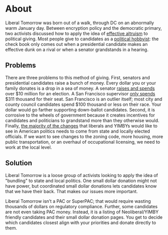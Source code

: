 # About
Liberal Tomorrow was born out of a walk, through DC on an abnormally warm January day. Between encryption policy and the democratic primary, two activists discussed how to apply the idea of [effective altruism](https://www.effectivealtruism.org/) to political giving. Most people give to candidates as a [political hobbyist](https://www.vox.com/2020/3/11/21172064/politics-is-for-power-eitan-hersh-the-ezra-klein-show): the check book only comes out when a presidential candidate makes an effective dunk on a rival or when a senator grandstands in a hearing.

## Problems
There are three problems to this method of giving. First, senators and presidential candidates raise a bunch of money. Every dollar you or your family donates is a drop in a sea of money. A senator [raises and spends](https://www.opensecrets.org/news/2016/11/the-price-of-winning-just-got-higher-especially-in-the-senate/) over $10 million for an election. A San Francisco supervisor [only spends](https://www.sfchronicle.com/politics/article/Money-spent-on-San-Francisco-s-elections-13715699.php) $311 thousand for their seat. San Francisco is an outlier itself; most city and county council candidates spend $100 thousand or less on their race. Your dollar would go farther supporting down-ballot candidates. Second, it is corrosive to the wheels of government because it creates incentives for candidates and politicians to grandstand more than they otherwise would. Finally,  [the majority of the changes](https://exponentsmag.org/2020/02/09/local-government-matters/) that liberals and YIMBYs would like to see in American politics needs to come from state and locally elected officials. If we want to see changes to the zoning code, more housing, more public transportation, or an overhaul of  occupational licensing, we need to work at the local level.

## Solution
Liberal Tomorrow is a loose group of activists looking to apply the idea of "bundling" to state and local politics. One small dollar donation might not have power, but coordinated small dollar donations lets candidates know that we have their back. That makes our issues more important.

Liberal Tomorrow isn’t a PAC or SuperPAC; that would require wasting thousands of dollars on regulatory compliance. Further, some candidates are not even taking PAC money. Instead, it is a listing of Neoliberal/YIMBY friendly candidates and their small dollar donation pages. You get to decide which candidates closest align with your priorities and donate directly to them.
